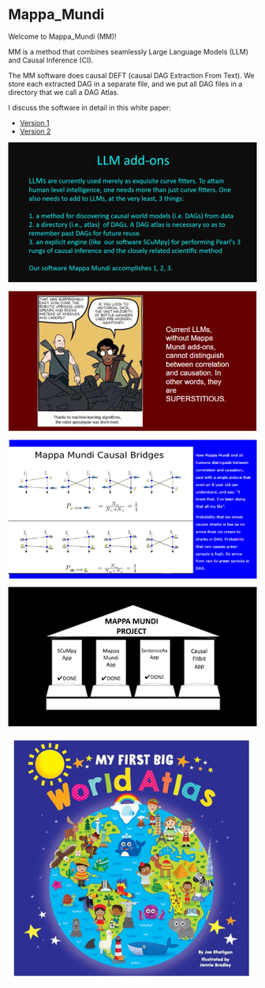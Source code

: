# Mappa_Mundi

Welcome to Mappa_Mundi (MM)!

MM is a method that combines seamlessly
Large Language Models (LLM)
and Causal Inference (CI).

The MM software does causal DEFT
(causal DAG Extraction From Text).
We store each extracted DAG in a separate file, and we put
all DAG files in a directory
that we call
a DAG Atlas.

I discuss the software in
detail in this white paper: 
* [Version 1](https://github.com/rrtucci/mappa_mundi/blob/master/white_paper/mappa_mundi.pdf)  
* [Version 2](https://github.com/rrtucci/mappa_mundi/blob/master/white_paper/mappa_mundi_V2.pdf)

![LLM add-ons](pics/llm-addons.jpg)

![LLM are supertitious](https://github.com/rrtucci/mappa_mundi/blob/master/pics/llm-superstitious.png)

![Mappa Mundi Causal Bridges](https://github.com/rrtucci/mappa_mundi/blob/master/pics/causal-bridges-captioned.png)

![Mappa Mundi Project](https://github.com/rrtucci/mappa_mundi/blob/master/pics/mm-project.png)

![My First Big Atlas](pics/my_first_big_atlas.jpeg)


